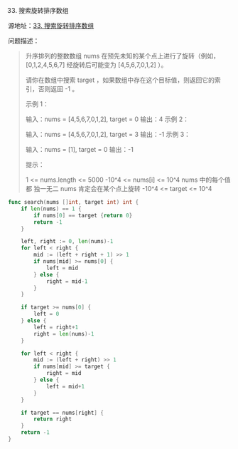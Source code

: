 33. 搜索旋转排序数组

源地址：[33. 搜索旋转排序数组](https://leetcode-cn.com/problems/search-in-rotated-sorted-array/)

问题描述：

>升序排列的整数数组 nums 在预先未知的某个点上进行了旋转（例如， [0,1,2,4,5,6,7] 经旋转后可能变为 [4,5,6,7,0,1,2] ）。
>
>请你在数组中搜索 target ，如果数组中存在这个目标值，则返回它的索引，否则返回 -1 。
>
> 
>
>示例 1：
>
>输入：nums = [4,5,6,7,0,1,2], target = 0
>输出：4
>示例 2：
>
>输入：nums = [4,5,6,7,0,1,2], target = 3
>输出：-1
>示例 3：
>
>输入：nums = [1], target = 0
>输出：-1
>
>
>提示：
>
>1 <= nums.length <= 5000
>-10^4 <= nums[i] <= 10^4
>nums 中的每个值都 独一无二
>nums 肯定会在某个点上旋转
>-10^4 <= target <= 10^4

``` go
func search(nums []int, target int) int {
    if len(nums) == 1 {
        if nums[0] == target {return 0}
        return -1
    }

    left, right := 0, len(nums)-1
    for left < right {
        mid := (left + right + 1) >> 1
        if nums[mid] >= nums[0] {
            left = mid
        } else {
            right = mid-1
        }
    }

    if target >= nums[0] {
        left = 0
    } else {
        left = right+1
        right = len(nums)-1
    }

    for left < right {
        mid := (left + right) >> 1
        if nums[mid] >= target {
            right = mid
        } else {
            left = mid+1
        }
    }

    if target == nums[right] {
        return right
    }
    return -1
}
```




